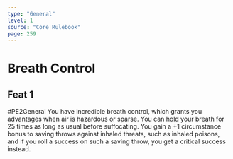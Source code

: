 ```yaml
---
type: "General"
level: 1
source: "Core Rulebook"
page: 259
---
```

# Breath Control
## Feat 1
#PE2General
You have incredible breath control, which grants you advantages when air is hazardous or sparse. You can hold your breath for 25 times as long as usual before suffocating. You gain a +1 circumstance bonus to saving throws against inhaled threats, such as inhaled poisons, and if you roll a success on such a saving throw, you get a critical success instead.